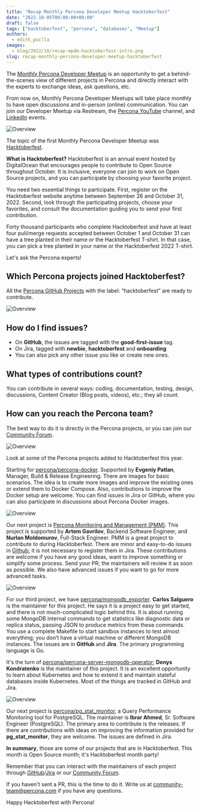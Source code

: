 ```yaml
---
title: "Recap Monthly Percona Developer Meetup Hacktoberfest"
date: "2022-10-05T00:00:00+00:00"
draft: false
tags: ["hacktoberfest", "percona", "databases", "Meetup"]
authors:
  - edith_puclla
images:
  - blog/2022/10/recap-mpdm-hacktoberfest-intro.png
slug: recap-monthly-percona-developer-meetup-hacktoberfest
---
```


The [Monthly Percona Developer Meetup](https://percona.community/blog/2022/09/26/monthly-percona-developer-meetup/) is an opportunity to get a behind-the-scenes view of different projects in Percona and directly interact with the experts to exchange ideas, ask questions, etc.

From now on, Monthly Percona Developer Meetups will take place monthly to have open discussions and in-person (online) communication. You can join our Developer Meetup via Restream, the [Percona YouTube](https://www.youtube.com/channel/UCLJ0Ok4HeUBrRYF4irturVA) channel, and [LinkedIn](https://www.linkedin.com/company/percona/) events.

![Overview](blog/2022/10/recap-mpdm-hacktoberfest-intro.png)

The topic of the first Monthly Percona Developer Meetup was [Hacktoberfest](https://hacktoberfest.com/).

**What is Hacktoberfest?** Hacktoberfest is an annual event hosted by DigitalOcean that encourages people to contribute to Open Source throughout October. It is inclusive, everyone can join to work on Open Source projects, and you can participate by choosing your favorite project.

You need two essential things to participate. First, register on the Hacktoberfest website anytime between September 26 and October 31, 2022. Second, look through the participating projects, choose your favorites, and consult the documentation guiding you to send your first contribution.

Forty thousand participants who complete Hacktoberfest and have at least four pull/merge requests accepted between October 1 and October 31 can have a tree planted in their name or the Hacktoberfest T-shirt. In that case, you can pick a tree planted in your name or the Hacktoberfest 2022 T-shirt.

Let's ask the Percona experts!

## Which Percona projects joined Hacktoberfest?

All the [Percona GitHub Projects](https://github.com/search?q=org%3Apercona+hacktoberfest) with the label: “hacktoberfest” are ready to contribute.

![Overview](blog/2022/10/recap-mpdm-hacktoberfest-youtube.png)

## How do I find issues?

- On **GitHub**, the issues are tagged with the **good-first-issue** tag.
- On Jira, tagged with **newbie**, **hacktoberfest** and **onboarding**
- You can also pick any other issue you like or create new ones.

## What types of contributions count?

You can contribute in several ways: coding, documentation, testing, design, discussions, Content Creator (Blog posts, videos), etc.; they all count.

## How can you reach the Percona team?

The best way to do it is directly in the Percona projects, or you can join our [Community Forum](https://forums.percona.com/).

![Overview](blog/2022/10/recap-mdpdm-hacktoberfest-repositories.png)

Look at some of the Percona projects added to Hacktoberfest this year.

Starting for [percona/percona-docker](https://github.com/percona/percona-docker). Supported by **Evgeniy Patlan**, Manager, Build & Release Engineering. There are images for basic scenarios. The idea is to create more images and improve the existing ones or extend them to Docker Compose. Also, contributions to improve the Docker setup are welcome. You can find issues in Jira or GitHub, where you can also participate in discussions about Percona Docker images.

![Overview](blog/2022/10/recap-percona-docker.png)

Our next project is [Percona Monitoring and Management (PMM)](https://github.com/percona/pmm). This project is supported by **Artem Gavrilov**, Backend Software Engineer, and **Nurlan Moldomurov**, Full-Stack Engineer. PMM is a great project to contribute to during Hacktoberfest. There are minor and easy-to-do issues in [Github](https://github.com/percona/pmm/issues); it is not necessary to register them in Jira. These contributions are welcome if you have any good ideas, want to improve something or simplify some process. Send your PR; the maintainers will review it as soon as possible. We also have advanced issues if you want to go for more advanced tasks.

![Overview](blog/2022/10/recap-pmm.png)

For our third project, we have [percona/mongodb_exporter](https://github.com/percona/mongodb_exporter). **Carlos Salguero** is the maintainer for this project. He says it is a project easy to get started, and there is not much-complicated logic behind this.
It is about running some MongoDB internal commands to get statistics like diagnostic data or replica status, passing JSON to produce metrics from these commands. You use a complete Makefile to start sandbox instances to test almost everything; you don’t have a virtual machine or different MongoDB instances. The issues are in **GitHub** and **Jira**. The primary programming language is Go.

It's the turn of [percona/percona-server-mongodb-operator](https://github.com/percona/percona-server-mongodb-operator); **Denys Kondratenko** is the maintainer of this project. It is an excellent opportunity to learn about Kubernetes and how to extend it and maintain stateful databases inside Kubernetes. Most of the things are tracked in GitHub and Jira.

![Overview](blog/2022/10/recap-operator.png)

Our next project is [percona/pg_stat_monitor](https://github.com/percona/pg_stat_monitor), a Query Performance Monitoring tool for PostgreSQL. The maintainer is **Ibrar Ahmed**, Sr. Software Engineer (PostgreSQL). The primary area to contribute is the releases. If there are contributions with ideas on improving the information provided for **pg_stat_monitor**, they are welcome. The issues are defined in Jira.

**In summary**, those are some of our projects that are in Hacktoberfest.
This month is Open Source month; it's Hacktoberfest month party!

Remember that you can interact with the maintainers of each project through [GitHub](https://github.com/search?q=org%3Apercona+hacktoberfest)/[Jira](https://perconadev.atlassian.net/browse/DISTMYSQL-228?filter=-4) or our [Community Forum](https://forums.percona.com/).

If you haven't sent a PR, this is the time to do it. Write us at community-team@percona.com if you have any questions.

Happy Hacktoberfest with Percona!
